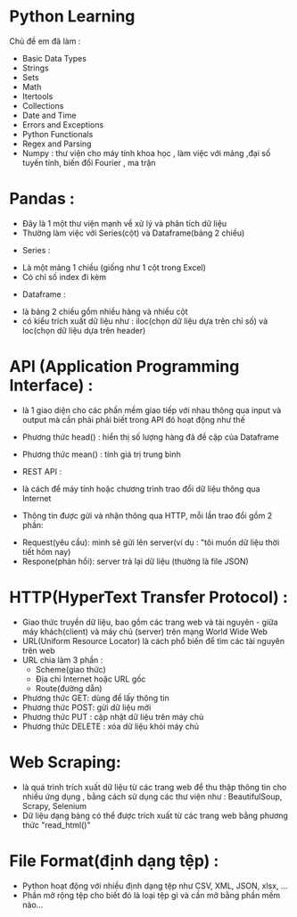 # Python Learning 
Chủ đề em đã làm :

- Basic Data Types
- Strings
- Sets
- Math
- Itertools
- Collections
- Date and Time
- Errors and Exceptions
- Python Functionals
- Regex and Parsing
- Numpy : thư viện cho máy tính khoa học , làm việc với mảng ,đại số tuyến tính, biến đổi Fourier , ma trận

# Pandas : 
- Đây là 1 một thư viện mạnh về xử lý và phân tích dữ liệu 
- Thường làm việc với Series(cột) và Dataframe(bảng 2 chiều)
* Series : 
+ Là một mảng 1 chiều (giống như 1 cột trong Excel) 
+ Có chỉ số index đi kèm

* Dataframe :
+ là bảng 2 chiều gồm nhiều hàng và nhiều cột
+ có kiểu trích xuất dữ liệu như : iloc(chọn dữ liệu dựa trên chỉ số) và loc(chọn dữ liệu dựa trên header)

# API (Application Programming Interface) :
- là 1 giao diện cho các phần mềm giao tiếp với nhau thông qua input và output mà cần phải phải biết trong API đó hoạt động như thế
- Phương thức head() : hiển thị số lượng hàng đã đề cập của Dataframe
- Phương thức mean() : tính giá trị trung bình 

- REST API : 
* là cách để máy tính hoặc chương trình trao đổi dữ liệu thông qua Internet

* Thông tin được gửi và nhận thông qua HTTP, mỗi lần trao đổi gồm 2 phần:
+ Request(yêu cầu): mình sẽ gửi lên server(ví dụ : "tôi muốn dữ liệu thời tiết hôm nay)
+ Respone(phản hồi): server trả lại dữ liệu (thường là file JSON)

# HTTP(HyperText Transfer Protocol) :
- Giao thức truyền dữ liệu, bao gồm các trang web và tài nguyên - giữa máy khách(client) và máy chủ (server) trên mạng World Wide Web
- URL(Uniform Resource Locator) là cách phổ biến để tìm các tài nguyên trên web
- URL chia làm 3 phần :
  * Scheme(giao thức)
  * Địa chỉ Internet hoặc URL gốc
  * Route(đường dẫn)
- Phương thức GET: dùng để lấy thông tin
- Phương thức POST: gửi dữ liệu mới
- Phương thức PUT : cập nhật dữ liệu trên máy chủ
- Phương thức DELETE : xóa dữ liệu khỏi máy chủ

# Web Scraping:
- là quá trình trích xuất dữ liệu từ các trang web để thu thập thông tin cho nhiều ứng dụng , bằng cách sử dụng các thư viện như : BeautifulSoup, Scrapy, Selenium
- Dữ liệu dạng bảng có thể được trích xuất từ các trang web bằng phương thức "read_html()"

# File Format(định dạng tệp) :
- Python hoạt động với nhiều định dạng tệp như CSV, XML, JSON, xlsx, ...
- Phần mở rộng tệp cho biết đó là loại tệp gì và cần mở bằng phần mềm nào...
